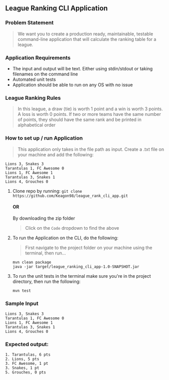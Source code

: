 ## League Ranking CLI Application

### Problem Statement

> We want you to create a production ready, maintainable, testable command-line application that
will calculate the ranking table for a league.

### Application Requirements

- The input and output will be text. Either using stdin/stdout or taking filenames on the command
  line
- Automated unit tests
- Application should be able to run on any OS with no issue

### League Ranking Rules

> In this league, a draw (tie) is worth 1 point and a win is worth 3 points. A loss is worth 0 points.
If two or more teams have the same number of points, they should have the same rank and be
printed in alphabetical order

### How to set up / run Application
> This application only takes in the file path as input. Create a .txt file on your machine and add the following:

```
Lions 3, Snakes 3
Tarantulas 1, FC Awesome 0
Lions 1, FC Awesome 1
Tarantulas 3, Snakes 1
Lions 4, Grouches 0
```

1. Clone repo by running: ```git clone https://github.com/Keagon98/league_rank_cli_app.git```
    #### OR
   By downloading the zip folder
   > Click on the `Code` dropdown to find the above
2. To run the Application on the CLI, do the following:
   > First navigate to the project folder on your machine using the terminal, then run...
   ```
   mvn clean package
   java -jar target/league_ranking_cli_app-1.0-SNAPSHOT.jar
   ```
3. To run the unit tests in the terminal make sure you're in the project directory, then run the following:
   ```
   mvn test
   ```
### Sample Input
```
Lions 3, Snakes 3
Tarantulas 1, FC Awesome 0
Lions 1, FC Awesome 1
Tarantulas 3, Snakes 1
Lions 4, Grouches 0
```

### Expected output:
```
1. Tarantulas, 6 pts
2. Lions, 5 pts
3. FC Awesome, 1 pt
3. Snakes, 1 pt
5. Grouches, 0 pts
```